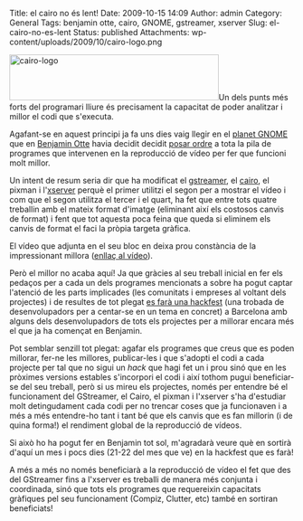 Title: el cairo no és lent!
Date: 2009-10-15 14:09
Author: admin
Category: General
Tags: benjamin otte, cairo, GNOME, gstreamer, xserver
Slug: el-cairo-no-es-lent
Status: published
Attachments: wp-content/uploads/2009/10/cairo-logo.png

<img src="{static}wp-content/uploads/2009/10/cairo-logo.png" title="cairo-logo" class="alignright size-full wp-image-674" width="370" height="81" alt="cairo-logo" />Un dels punts més forts del programari lliure és precisament la capacitat de poder analitzar i millor el codi que s'executa.

Agafant-se en aquest principi ja fa uns dies vaig llegir en el [planet GNOME](http://planet.gnome.org "Planeta on desenvolupadors i col·laboradors del GNOME tenen sindicats els seus blocs") que en [Benjamin Otte](http://blogs.gnome.org/otte/ "Blog d'en Benjamin Otte") havia decidit decidit [posar ordre](http://blogs.gnome.org/otte/2009/10/05/cairo-is-slow/ "Entrada al bloc d'en Benjamin Otte on demostra el resultat del seu treball") a tota la pila de programes que intervenen en la reproducció de vídeo per fer que funcioni molt millor.

Un intent de resum seria dir que ha modificat el [gstreamer](http://gstreamer.freedesktop.org/ "Lloc web del projecte GStreamer, un entorn de treball multimèdia"), el [cairo](http://cairographics.org/ "Lloc web del projecte Cairo, una biblioteca per generar gràfics en 2D"), el pixman i l'[xserver](http://www.x.org/ "Lloc web del projecte X.org") perquè el primer utilitzi el segon per a mostrar el vídeo i com que el segon utilitza el tercer i el quart, ha fet que entre tots quatre treballin amb el mateix format d'imatge (eliminant així els costosos canvis de format) i fent que tot aquesta poca feina que queda si eliminem els canvis de format el faci la pròpia targeta gràfica.

El vídeo que adjunta en el seu bloc en deixa prou constància de la impressionant millora ([enllaç al vídeo](http://people.freedesktop.org/~company/stuff/gst-cairo.ogv "Enllaç al vídeo que demostra la millora ostensible del rendiment de tot plegat")).

Però el millor no acaba aquí! Ja que gràcies al seu treball inicial en fer els pedaços per a cada un dels programes mencionats a sobre ha pogut captar l'atenció de les parts implicades (les comunitats i empreses al voltant dels projectes) i de resultes de tot plegat [es farà una hackfest](http://blogs.gnome.org/otte/2009/10/14/video-hackfest/ "Entrada al bloc d'en Benjamin Otte sobre la pròxima video hackfest a Barcelona") (una trobada de desenvolupadors per a centar-se en un tema en concret) a Barcelona amb alguns dels desenvolupadors de tots els projectes per a millorar encara més el que ja ha començat en Benjamin.

Pot semblar senzill tot plegat: agafar els programes que creus que es poden millorar, fer-ne les millores, publicar-les i que s'adopti el codi a cada projecte per tal que no sigui un *hack* que hagi fet un i prou sinó que en les pròximes versions estables s'incorpori el codi i així tothom pugui beneficiar-se del seu treball, però si us mireu els projectes, només per entendre bé el funcionament del GStreamer, el Cairo, el pixman i l'xserver s'ha d'estudiar molt detingudament cada codi per no trencar coses que ja funcionaven i a més a més entendre-ho tant i tant bé que els canvis que es fan millorin (i de quina forma!) el rendiment global de la reproducció de vídeos.

Si això ho ha pogut fer en Benjamin tot sol, m'agradarà veure què en sortirà d'aquí un mes i pocs dies (21-22 del mes que ve) en la hackfest que es farà!

A més a més no només beneficiarà a la reproducció de vídeo el fet que des del GStreamer fins a l'xserver es treballi de manera més conjunta i coordinada, sinó que tots els programes que requereixin capacitats gràfiques pel seu funcionament (Compiz, Clutter, etc) també en sortiran beneficiats!
